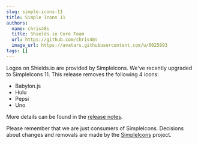 ```yaml
---
slug: simple-icons-11
title: Simple Icons 11
authors:
  name: chris48s
  title: Shields.io Core Team
  url: https://github.com/chris48s
  image_url: https://avatars.githubusercontent.com/u/6025893
tags: []
---
```


Logos on Shields.io are provided by SimpleIcons. We've recently upgraded to SimpleIcons 11. This release removes the following 4 icons:

- Babylon.js
- Hulu
- Pepsi
- Uno

More details can be found in the [release notes](https://github.com/simple-icons/simple-icons/releases/tag/11.0.0).

Please remember that we are just consumers of SimpleIcons. Decisions about changes and removals are made by the [SimpleIcons](https://github.com/simple-icons/simple-icons) project.
